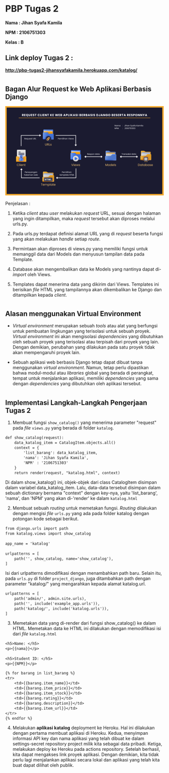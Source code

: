# **PBP Tugas 2**

**Nama   : Jihan Syafa Kamila**

**NPM    : 2106751303**

**Kelas  : B**



## Link deploy Tugas 2 : 
**http://pbp-tugas2-jihansyafakamila.herokuapp.com/katalog/**

#

## Bagan Alur Request ke Web Aplikasi Berbasis Django
![Gambar]('../../BaganTugas2.png?raw=true')

Penjelasan :

1. Ketika *client* atau *user* melakukan *request* URL, sesuai dengan halaman yang ingin ditampilkan, maka *request* tersebut akan diproses melalui urls.py.

2. Pada urls.py terdapat definisi alamat URL yang di *request* beserta fungsi yang akan melakukan *handle* setiap *route*.

3. Permintaan akan diproses di views.py yang memiliki fungsi untuk memanggil data dari Models dan menyusun tampilan data pada Template. 

4. Database akan mengembalikan data ke Models yang nantinya dapat di-*import* oleh Views.

5. Templates dapat menerima data yang dikirim dari Views. Templates ini berisikan *file* HTML yang tampilannya akan dikembalikan ke Django dan ditampilkan kepada *client*. 

#

## Alasan menggunakan Virtual Environment

- *Virtual environment* merupakan sebuah *tools* atau alat yang berfungsi untuk pembuatan lingkungan yang terisolasi untuk sebuah proyek. *Virtual environment* ini akan mengisolasi *dependencies* yang dibutuhkan oleh sebuah proyek yang terisolasi atau terpisah dari proyek yang lain. Dengan demikian, perubahan yang dilakukan pada satu proyek tidak akan mempengaruhi proyek lain.

- Sebuah aplikasi web berbasis Django tetap dapat dibuat tanpa menggunakan *virtual environment*. Namun, tetap perlu dipastikan bahwa modul-modul atau *libraries* global yang berada di perangkat, tempat untuk menjalankan aplikasi, memiliki *dependencies* yang sama dengan *dependencies* yang dibutuhkan oleh aplikasi tersebut.

#

## Implementasi Langkah-Langkah Pengerjaan Tugas 2


1. Membuat fungsi `show_catalog()` yang menerima parameter "request" pada *file* `views.py` yang berada di folder `katalog`.

``` 
def show_catalog(request):
    data_katalog_item = CatalogItem.objects.all()
    context = {
        'list_barang': data_katalog_item,
        'nama': 'Jihan Syafa Kamila',
        'NPM' : '2106751303'
    }
    return render(request, "katalog.html", context)  
```
Di dalam show_katalog() ini, objek-objek dari class CatalogItem disimpan dalam variabel data_katalog_item. Lalu, data-data tersebut disimpan dalam sebuah dictionary bernama "context" dengan key-nya, yaitu 'list_barang', 'nama', dan 'NPM' yang akan di-'render' ke dalam `katalog.html`

2. Membuat sebuah *routing* untuk memetakan fungsi. *Routing* dilakukan dengan mengisi *file* `urls.py` yang ada pada folder katalog dengan potongan kode sebagai berikut.

```
from django.urls import path
from katalog.views import show_catalog

app_name = 'katalog'

urlpatterns = [
    path('', show_catalog, name='show_catalog'),
]
```
Isi dari urlpatterns dimodifikasi dengan menambahkan path baru. Selain itu, pada `urls.py` di folder `project_django`, juga ditambahkan path dengan parameter "katalog/" yang mengarahkan kepada alamat katalog.url.

```
urlpatterns = [
    path('admin/', admin.site.urls),
    path('', include('example_app.urls')),
    path('katalog/', include('katalog.urls')),
]
```

3. Memetakan data yang di-render dari fungsi show_catalog() ke dalam HTML. Memetakan data ke HTML ini dilakukan dengan memodifikasi isi dari *file* `katalog.html`

```
<h5>Name: </h5>
<p>{{nama}}</p>

<h5>Student ID: </h5>
<p>{{NPM}}</p>
```

```
{% for barang in list_barang %}
<tr>
    <td>{{barang.item_name}}</td>
    <td>{{barang.item_price}}</td>
    <td>{{barang.item_stock}}</td>
    <td>{{barang.rating}}</td>
    <td>{{barang.description}}</td>
    <td>{{barang.item_url}}</td>
</tr>
{% endfor %}
```

4. Melakukan **aplikasi katalog** deployment ke Heroku. Hal ini dilakukan dengan pertama membuat aplikasi di Heroku. Kedua, menyimpan informasi API key dan nama aplikasi yang telah dibuat ke dalam settings-secret repository project milik kita sebagai data pribadi. Ketiga, melakukan deploy ke Heroku pada actions repository. Setelah berhasil, kita dapat mengakses link proyek aplikasi. Dengan demikian, kita tidak perlu lagi menjalankan aplikasi secara lokal dan aplikasi yang telah kita buat dapat dilihat oleh publik.